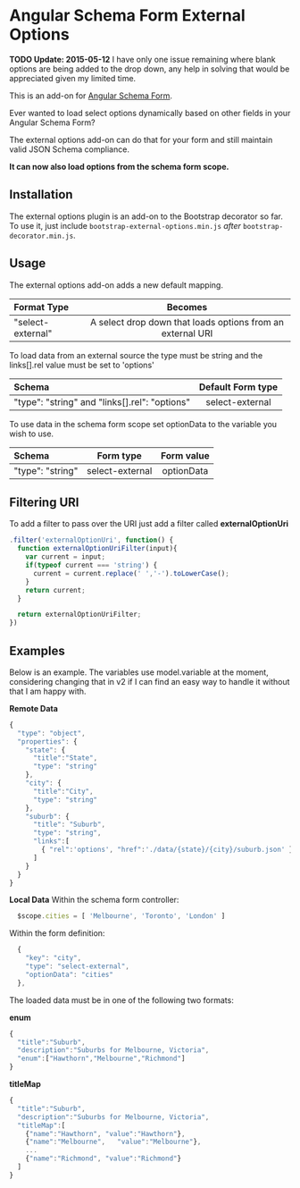 Angular Schema Form External Options
====================================
**TODO Update: 2015-05-12** I have only one issue remaining where blank options are being added to the drop down, any help in solving that would be appreciated given my limited time.

This is an add-on for [Angular Schema Form](https://github.com/Textalk/angular-schema-form/).

Ever wanted to load select options dynamically based on other fields in your Angular Schema Form?

The external options add-on can do that for your form and still maintain valid JSON Schema compliance.

**It can now also load options from the schema form scope.**

Installation
------------
The external options plugin is an add-on to the Bootstrap decorator so far. To use it, just include
`bootstrap-external-options.min.js` *after* `bootstrap-decorator.min.js`.

Usage
-----
The external options add-on adds a new default mapping.

| Format Type         |   Becomes            |
|:--------------------|:--------------------:|
| "select-external"   |   A select drop down that loads options from an external URI |

To load data from an external source the type must be string and the links[].rel value must be set to 'options'

| Schema                                          |   Default Form type  |
|:------------------------------------------------|:--------------------:|
| "type": "string" and "links[].rel": "options"   |   select-external    |

To use data in the schema form scope set optionData to the variable you wish to use.

| Schema             |   Form type          |   Form value    |
|:-------------------|:--------------------:|:---------------:|
| "type": "string"   |   select-external    |   optionData    |


Filtering URI
-----------------

To add a filter to pass over the URI just add a filter called **externalOptionUri**
```javascript
.filter('externalOptionUri', function() {
  function externalOptionUriFilter(input){
    var current = input;
    if(typeof current === 'string') {
      current = current.replace(' ','-').toLowerCase();
    }
    return current;
  }

  return externalOptionUriFilter;
})
```

Examples
-----------------
Below is an example. The variables use model.variable at the moment, considering changing that in v2 if I can find an easy way to handle it without that I am happy with.

**Remote Data**
```javascript
{
  "type": "object",
  "properties": {
    "state": {
      "title":"State",
      "type": "string"
    },
    "city": {
      "title":"City",
      "type": "string"
    },
    "suburb": {
      "title": "Suburb",
      "type": "string",
      "links":[
        { "rel":'options', "href":'./data/{state}/{city}/suburb.json' }
      ]
    }
  }
}
```

**Local Data**
Within the schema form controller:
```javascript
  $scope.cities = [ 'Melbourne', 'Toronto', 'London' ]
```
Within the form definition:
```javascript
  {
    "key": "city",
    "type": "select-external",
    "optionData": "cities"
  },
```

The loaded data must be in one of the following two formats:

**enum**
```javascript
{
  "title":"Suburb",
  "description":"Suburbs for Melbourne, Victoria",
  "enum":["Hawthorn","Melbourne","Richmond"]
}
```
**titleMap**
```javascript
{
  "title":"Suburb",
  "description":"Suburbs for Melbourne, Victoria",
  "titleMap":[
    {"name":"Hawthorn", "value":"Hawthorn"},
    {"name":"Melbourne",   "value":"Melbourne"},
    ...
    {"name":"Richmond", "value":"Richmond"}
  ]
}
```
